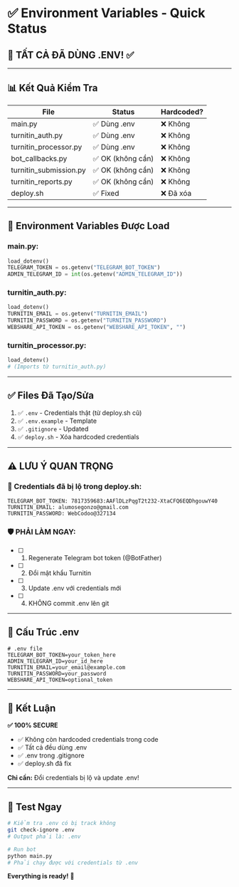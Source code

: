 # ✅ Environment Variables - Quick Status

## 🎯 TẤT CẢ ĐÃ DÙNG .ENV! ✅

---

## 📊 Kết Quả Kiểm Tra

| File                   | Status            | Hardcoded? |
| ---------------------- | ----------------- | ---------- |
| main.py                | ✅ Dùng .env      | ❌ Không   |
| turnitin_auth.py       | ✅ Dùng .env      | ❌ Không   |
| turnitin_processor.py  | ✅ Dùng .env      | ❌ Không   |
| bot_callbacks.py       | ✅ OK (không cần) | ❌ Không   |
| turnitin_submission.py | ✅ OK (không cần) | ❌ Không   |
| turnitin_reports.py    | ✅ OK (không cần) | ❌ Không   |
| deploy.sh              | ✅ Fixed          | ❌ Đã xóa  |

---

## 🔐 Environment Variables Được Load

### **main.py:**

```python
load_dotenv()
TELEGRAM_TOKEN = os.getenv("TELEGRAM_BOT_TOKEN")
ADMIN_TELEGRAM_ID = int(os.getenv("ADMIN_TELEGRAM_ID"))
```

### **turnitin_auth.py:**

```python
load_dotenv()
TURNITIN_EMAIL = os.getenv("TURNITIN_EMAIL")
TURNITIN_PASSWORD = os.getenv("TURNITIN_PASSWORD")
WEBSHARE_API_TOKEN = os.getenv("WEBSHARE_API_TOKEN", "")
```

### **turnitin_processor.py:**

```python
load_dotenv()
# (Imports từ turnitin_auth.py)
```

---

## ✅ Files Đã Tạo/Sửa

1. ✅ `.env` - Credentials thật (từ deploy.sh cũ)
2. ✅ `.env.example` - Template
3. ✅ `.gitignore` - Updated
4. ✅ `deploy.sh` - Xóa hardcoded credentials

---

## ⚠️ LƯU Ý QUAN TRỌNG

### 🔴 Credentials đã bị lộ trong deploy.sh:

```
TELEGRAM_BOT_TOKEN: 7817359683:AAFlDLzPqgT2t232-XtaCFQ6EQDhgouwY40
TURNITIN_EMAIL: alumosegonzo@gmail.com
TURNITIN_PASSWORD: WebCodoo@327134
```

### 🛡️ PHẢI LÀM NGAY:

- [ ] 1. Regenerate Telegram bot token (@BotFather)
- [ ] 2. Đổi mật khẩu Turnitin
- [ ] 3. Update .env với credentials mới
- [ ] 4. KHÔNG commit .env lên git

---

## 📁 Cấu Trúc .env

```env
# .env file
TELEGRAM_BOT_TOKEN=your_token_here
ADMIN_TELEGRAM_ID=your_id_here
TURNITIN_EMAIL=your_email@example.com
TURNITIN_PASSWORD=your_password
WEBSHARE_API_TOKEN=optional_token
```

---

## 🎯 Kết Luận

**✅ 100% SECURE**

- ✅ Không còn hardcoded credentials trong code
- ✅ Tất cả đều dùng .env
- ✅ .env trong .gitignore
- ✅ deploy.sh đã fix

**Chỉ cần:** Đổi credentials bị lộ và update .env!

---

## 🚀 Test Ngay

```bash
# Kiểm tra .env có bị track không
git check-ignore .env
# Output phải là: .env

# Run bot
python main.py
# Phải chạy được với credentials từ .env
```

**Everything is ready!** 🎉
